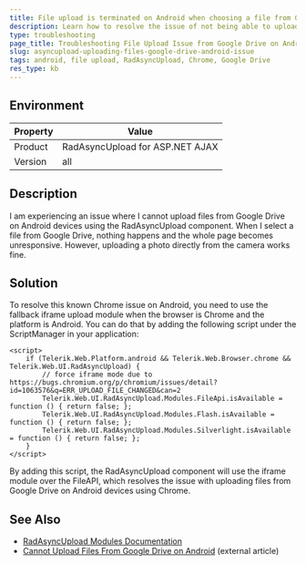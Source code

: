```yaml
---
title: File upload is terminated on Android when choosing a file from Google Drive
description: Learn how to resolve the issue of not being able to upload files from Google Drive on Android devices using the RadAsyncUpload for ASP.NET AJAX component.
type: troubleshooting
page_title: Troubleshooting File Upload Issue from Google Drive on Android
slug: asyncupload-uploading-files-google-drive-android-issue
tags: android, file upload, RadAsyncUpload, Chrome, Google Drive
res_type: kb
---
```


## Environment

| Property | Value |
|----------|-------|
| Product  | RadAsyncUpload for ASP.NET AJAX |
| Version  | all |

## Description

I am experiencing an issue where I cannot upload files from Google Drive on Android devices using the RadAsyncUpload component. When I select a file from Google Drive, nothing happens and the whole page becomes unresponsive. However, uploading a photo directly from the camera works fine.

## Solution

To resolve this known Chrome issue on Android, you need to use the fallback iframe upload module when the browser is Chrome and the platform is Android. You can do that by adding the following script under the ScriptManager in your application:

```
<script>
    if (Telerik.Web.Platform.android && Telerik.Web.Browser.chrome && Telerik.Web.UI.RadAsyncUpload) {
        // force iframe mode due to https://bugs.chromium.org/p/chromium/issues/detail?id=1063576&q=ERR_UPLOAD_FILE_CHANGED&can=2
        Telerik.Web.UI.RadAsyncUpload.Modules.FileApi.isAvailable = function () { return false; };
        Telerik.Web.UI.RadAsyncUpload.Modules.Flash.isAvailable = function () { return false; };
        Telerik.Web.UI.RadAsyncUpload.Modules.Silverlight.isAvailable = function () { return false; };
    }
</script>
```

By adding this script, the RadAsyncUpload component will use the iframe module over the FileAPI, which resolves the issue with uploading files from Google Drive on Android devices using Chrome.

## See Also

- [RadAsyncUpload Modules Documentation](https://docs.telerik.com/devtools/aspnet-ajax/controls/asyncupload/modules)
- [Cannot Upload Files From Google Drive on Android](https://www.example.com/article-link) (external article)
 
